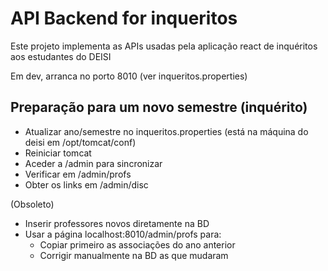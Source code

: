 # API Backend for inqueritos

Este projeto implementa as APIs usadas pela aplicação react de inquéritos aos estudantes do DEISI

Em dev, arranca no porto 8010 (ver inqueritos.properties)

## Preparação para um novo semestre (inquérito)

* Atualizar ano/semestre no inqueritos.properties (está na máquina do deisi em /opt/tomcat/conf)
* Reiniciar tomcat
* Aceder a /admin para sincronizar
* Verificar em /admin/profs
* Obter os links em /admin/disc

(Obsoleto)
* Inserir professores novos diretamente na BD
* Usar a página localhost:8010/admin/profs para:
  * Copiar primeiro as associações do ano anterior
  * Corrigir manualmente na BD as que mudaram